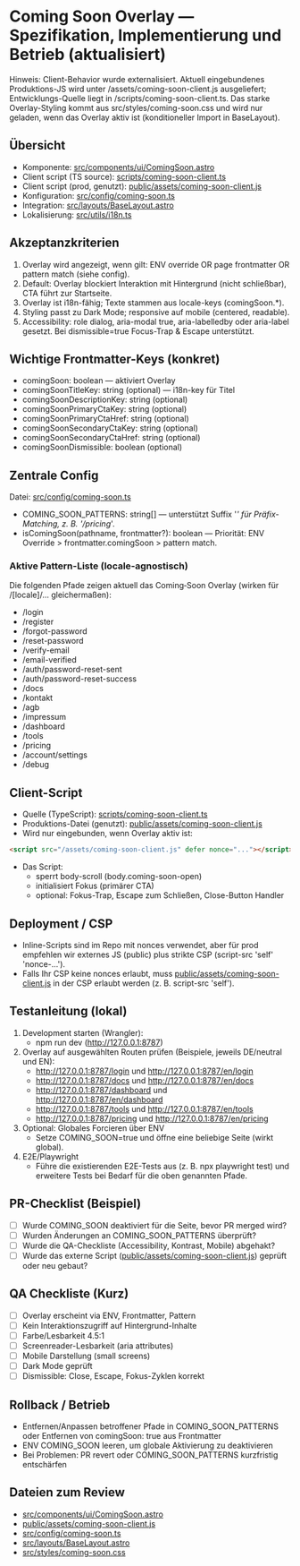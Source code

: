 # Coming Soon Overlay — Spezifikation, Implementierung und Betrieb (aktualisiert)

Hinweis: Client-Behavior wurde externalisiert. Aktuell eingebundenes Produktions-JS wird unter /assets/coming-soon-client.js ausgeliefert; Entwicklungs-Quelle liegt in /scripts/coming-soon-client.ts. Das starke Overlay-Styling kommt aus src/styles/coming-soon.css und wird nur geladen, wenn das Overlay aktiv ist (konditioneller Import in BaseLayout).

## Übersicht

- Komponente: [src/components/ui/ComingSoon.astro](src/components/ui/ComingSoon.astro)
- Client script (TS source): [scripts/coming-soon-client.ts](scripts/coming-soon-client.ts)
- Client script (prod, genutzt): [public/assets/coming-soon-client.js](public/assets/coming-soon-client.js)
- Konfiguration: [src/config/coming-soon.ts](src/config/coming-soon.ts)
- Integration: [src/layouts/BaseLayout.astro](src/layouts/BaseLayout.astro)
- Lokalisierung: [src/utils/i18n.ts](src/utils/i18n.ts)

## Akzeptanzkriterien

1. Overlay wird angezeigt, wenn gilt: ENV override OR page frontmatter OR pattern match (siehe config).
2. Default: Overlay blockiert Interaktion mit Hintergrund (nicht schließbar), CTA führt zur Startseite.
3. Overlay ist i18n-fähig; Texte stammen aus locale-keys (comingSoon.*).
4. Styling passt zu Dark Mode; responsive auf mobile (centered, readable).
5. Accessibility: role dialog, aria-modal true, aria-labelledby oder aria-label gesetzt. Bei dismissible=true Focus-Trap & Escape unterstützt.

## Wichtige Frontmatter-Keys (konkret)

- comingSoon: boolean — aktiviert Overlay
- comingSoonTitleKey: string (optional) — i18n-key für Titel
- comingSoonDescriptionKey: string (optional)
- comingSoonPrimaryCtaKey: string (optional)
- comingSoonPrimaryCtaHref: string (optional)
- comingSoonSecondaryCtaKey: string (optional)
- comingSoonSecondaryCtaHref: string (optional)
- comingSoonDismissible: boolean (optional)

## Zentrale Config

Datei: [src/config/coming-soon.ts](src/config/coming-soon.ts)

- COMING_SOON_PATTERNS: string[] — unterstützt Suffix '*' für Präfix-Matching, z. B. '/pricing*'.
- isComingSoon(pathname, frontmatter?): boolean — Priorität: ENV Override > frontmatter.comingSoon > pattern match.

### Aktive Pattern-Liste (locale‑agnostisch)

Die folgenden Pfade zeigen aktuell das Coming‑Soon Overlay (wirken für /[locale]/... gleichermaßen):

- /login
- /register
- /forgot-password
- /reset-password
- /verify-email
- /email-verified
- /auth/password-reset-sent
- /auth/password-reset-success
- /docs
- /kontakt
- /agb
- /impressum
- /dashboard
- /tools
- /pricing
- /account/settings
- /debug

## Client-Script

- Quelle (TypeScript): [scripts/coming-soon-client.ts](scripts/coming-soon-client.ts)
- Produktions-Datei (genutzt): [public/assets/coming-soon-client.js](public/assets/coming-soon-client.js)
- Wird nur eingebunden, wenn Overlay aktiv ist:

```html
<script src="/assets/coming-soon-client.js" defer nonce="..."></script>

```

- Das Script:
  - sperrt body-scroll (body.coming-soon-open)
  - initialisiert Fokus (primärer CTA)
  - optional: Fokus-Trap, Escape zum Schließen, Close-Button Handler

## Deployment / CSP

- Inline-Scripts sind im Repo mit nonces verwendet, aber für prod empfehlen wir externes JS (public) plus strikte CSP (script-src 'self' 'nonce-...').
- Falls Ihr CSP keine nonces erlaubt, muss [public/assets/coming-soon-client.js](public/assets/coming-soon-client.js) in der CSP erlaubt werden (z. B. script-src 'self').

## Testanleitung (lokal)

1. Development starten (Wrangler):
   - npm run dev (<http://127.0.0.1:8787>)
2. Overlay auf ausgewählten Routen prüfen (Beispiele, jeweils DE/neutral und EN):
   - <http://127.0.0.1:8787/login> und <http://127.0.0.1:8787/en/login>
   - <http://127.0.0.1:8787/docs> und <http://127.0.0.1:8787/en/docs>
   - <http://127.0.0.1:8787/dashboard> und <http://127.0.0.1:8787/en/dashboard>
   - <http://127.0.0.1:8787/tools> und <http://127.0.0.1:8787/en/tools>
   - <http://127.0.0.1:8787/pricing> und <http://127.0.0.1:8787/en/pricing>
3. Optional: Globales Forcieren über ENV
   - Setze COMING_SOON=true und öffne eine beliebige Seite (wirkt global).
4. E2E/Playwright
   - Führe die existierenden E2E-Tests aus (z. B. npx playwright test) und erweitere Tests bei Bedarf für die oben genannten Pfade.

## PR-Checklist (Beispiel)

- [ ] Wurde COMING_SOON deaktiviert für die Seite, bevor PR merged wird?
- [ ] Wurden Änderungen an COMING_SOON_PATTERNS überprüft?
- [ ] Wurde die QA-Checkliste (Accessibility, Kontrast, Mobile) abgehakt?
- [ ] Wurde das externe Script ([public/assets/coming-soon-client.js](public/assets/coming-soon-client.js)) geprüft oder neu gebaut?

## QA Checkliste (Kurz)

- [ ] Overlay erscheint via ENV, Frontmatter, Pattern
- [ ] Kein Interaktionszugriff auf Hintergrund-Inhalte
- [ ] Farbe/Lesbarkeit 4.5:1
- [ ] Screenreader-Lesbarkeit (aria attributes)
- [ ] Mobile Darstellung (small screens)
- [ ] Dark Mode geprüft
- [ ] Dismissible: Close, Escape, Fokus-Zyklen korrekt

## Rollback / Betrieb

- Entfernen/Anpassen betroffener Pfade in COMING_SOON_PATTERNS oder Entfernen von comingSoon: true aus Frontmatter
- ENV COMING_SOON leeren, um globale Aktivierung zu deaktivieren
- Bei Problemen: PR revert oder COMING_SOON_PATTERNS kurzfristig entschärfen

## Dateien zum Review

- [src/components/ui/ComingSoon.astro](src/components/ui/ComingSoon.astro)
- [public/assets/coming-soon-client.js](public/assets/coming-soon-client.js)
- [src/config/coming-soon.ts](src/config/coming-soon.ts)
- [src/layouts/BaseLayout.astro](src/layouts/BaseLayout.astro)
- [src/styles/coming-soon.css](src/styles/coming-soon.css)